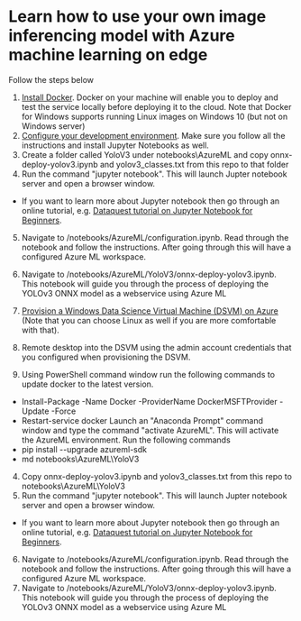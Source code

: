# Learn how to use your own image inferencing model with Azure machine learning on edge



Follow the steps below


1. [Install Docker](https://docs.docker.com/docker-for-windows/install/). Docker on your machine will enable you to deploy and test the service locally before deploying it to the cloud. Note that Docker for Windows supports running Linux images on Windows 10 (but not on Windows server)
2. [Configure your development environment](https://docs.microsoft.com/en-us/azure/machine-learning/service/how-to-configure-environment#local). Make sure you follow all the instructions and install Jupyter Notebooks as well.
3. Create a folder called YoloV3 under notebooks\AzureML and copy onnx-deploy-yolov3.ipynb and yolov3_classes.txt from this repo to that folder
4. Run the command "jupyter notebook". This will launch Jupter notebook server and open a browser window.
  * If you want to learn more about Jupyter notebook then go through an online tutorial, e.g. [Dataquest tutorial on Jupyter Notebook for Beginners](https://www.dataquest.io/blog/jupyter-notebook-tutorial/).
5. Navigate to /notebooks/AzureML/configuration.ipynb. Read through the notebook and follow the instructions. After going through this will have a configured Azure ML workspace.
6. Navigate to /notebooks/AzureML/YoloV3/onnx-deploy-yolov3.ipynb. This notebook will guide you through the process of deploying the YOLOv3 ONNX model as a webservice using Azure ML

1. [Provision a Windows Data Science Virtual Machine (DSVM) on Azure](https://docs.microsoft.com/en-us/azure/machine-learning/data-science-virtual-machine/provision-vm) (Note that you can choose Linux as well if you are more comfortable with that).
2. Remote desktop into the DSVM using the admin account credentials that you configured when provisioning the DSVM.
3. Using PowerShell command window run the following commands to update docker to the latest version. 
 * Install-Package -Name Docker -ProviderName DockerMSFTProvider -Update -Force
 * Restart-service docker
Launch an "Anaconda Prompt" command window and type the command "activate AzureML". This will activate the AzureML environment. Run the following commands
  * pip install --upgrade azureml-sdk
  * md notebooks\AzureML\YoloV3
4. Copy onnx-deploy-yolov3.ipynb and yolov3_classes.txt from this repo to notebooks\AzureML\YoloV3
5. Run the command "jupyter notebook". This will launch Jupter notebook server and open a browser window.
  * If you want to learn more about Jupyter notebook then go through an online tutorial, e.g. [Dataquest tutorial on Jupyter Notebook for Beginners](https://www.dataquest.io/blog/jupyter-notebook-tutorial/).
6. Navigate to /notebooks/AzureML/configuration.ipynb. Read through the notebook and follow the instructions. After going through this will have a configured Azure ML workspace.
7. Navigate to /notebooks/AzureML/YoloV3/onnx-deploy-yolov3.ipynb. This notebook will guide you through the process of deploying the YOLOv3 ONNX model as a webservice using Azure ML
